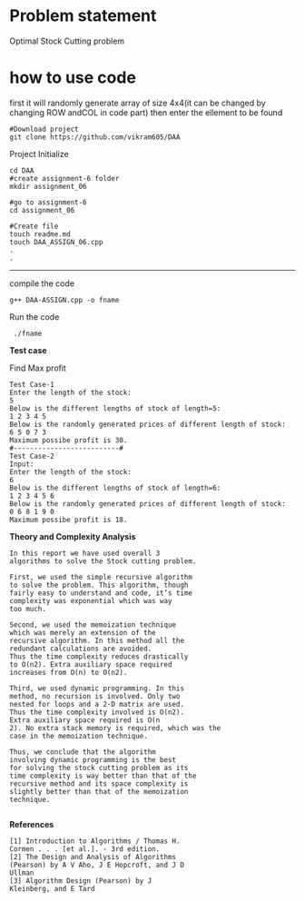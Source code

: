 # Problem statement
Optimal Stock Cutting problem

# how to use code
first it will randomly generate array of size 4x4(it can be changed by changing ROW andCOL in code part) then
enter the ellement to be found
```
#Download project
git clone https://github.com/vikram605/DAA 
```
Project Initialize 
```
cd DAA
#create assignment-6 folder
mkdir assignment_06

#go to assignment-6
cd assignment_06

#Create file
touch readme.md
touch DAA_ASSIGN_06.cpp
.
.
```
---
compile the code
```
g++ DAA-ASSIGN.cpp -o fname
```
Run the code
```
 ./fname
```

**Test case**

Find Max profit
```
Test Case-1
Enter the length of the stock:
5
Below is the different lengths of stock of length=5:
1 2 3 4 5 
Below is the randomly generated prices of different length of stock:
6 5 0 7 3 
Maximum possibe profit is 30.
#--------------------------#
Test Case-2
Input:
Enter the length of the stock:
6
Below is the different lengths of stock of length=6:
1 2 3 4 5 6
Below is the randomly generated prices of different length of stock:
0 6 8 1 9 0
Maximum possibe profit is 18.

```


**Theory and Complexity Analysis**
```
In this report we have used overall 3
algorithms to solve the Stock cutting problem.

First, we used the simple recursive algorithm
to solve the problem. This algorithm, though
fairly easy to understand and code, it’s time
complexity was exponential which was way
too much.

Second, we used the memoization technique
which was merely an extension of the
recursive algorithm. In this method all the
redundant calculations are avoided.
Thus the time complexity reduces drastically
to O(n2). Extra auxiliary space required
increases from O(n) to O(n2).

Third, we used dynamic programming. In this
method, no recursion is involved. Only two
nested for loops and a 2-D matrix are used.
Thus the time complexity involved is O(n2).
Extra auxiliary space required is O(n
2). No extra stack memory is required, which was the
case in the memoization technique.

Thus, we conclude that the algorithm
involving dynamic programming is the best
for solving the stock cutting problem as its
time complexity is way better than that of the
recursive method and its space complexity is
slightly better than that of the memoization
technique.


```

**References**
```
[1] Introduction to Algorithms / Thomas H.
Cormen . . . [et al.]. - 3rd edition.
[2] The Design and Analysis of Algorithms
(Pearson) by A V Aho, J E Hopcroft, and J D
Ullman
[3] Algorithm Design (Pearson) by J
Kleinberg, and E Tard
